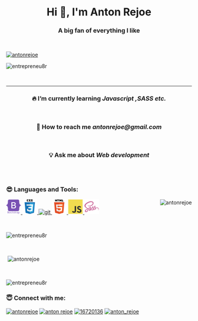 <h1 align="center">Hi 👋, I'm Anton Rejoe</h1>
<h3 align="center">A big fan of everything I like</h3>

<br>
<p>
 
<a href="https://twitter.com/antonrejoe" target="blank"><img src="https://img.shields.io/twitter/follow/antonrejoe?logo=twitter&style=for-the-badge" alt="antonrejoe" /></a> </a>

<a align="right"> <img src="https://komarev.com/ghpvc/?username=entrepreneu8r&label=Profile%20views&color=0e75b6&style=flat" alt="entrepreneu8r" /> </a>
 
 
 </p>
<br>





<hr>

<div align ='center' ><h3> 🔥 I’m currently learning <em> Javascript ,SASS etc.</em> </h3> </div><br>
<div align ='center'><h3>🤝 How to reach me <em>antonrejoe@gmail.com</em></h3>   </div><br>
<div align ='center' ><h3>💡 Ask me about <em>Web development</em>   </h3>  </div><br>

 


<br>




<h3 align="left">😎 Languages and Tools:</h3> <img align="right" src="https://user-images.githubusercontent.com/89238559/185845517-8634e2b0-973a-40a0-bb75-8f412fa26d5b.gif" alt="antonrejoe">

<p align="left"> <a href="https://getbootstrap.com" target="_blank" rel="noreferrer"> <img src="https://raw.githubusercontent.com/devicons/devicon/master/icons/bootstrap/bootstrap-plain-wordmark.svg" alt="bootstrap" width="40" height="40"/> </a><a href="https://www.w3schools.com/css/" target="_blank" rel="noreferrer"> <img src="https://raw.githubusercontent.com/devicons/devicon/master/icons/css3/css3-original-wordmark.svg" alt="css3" width="40" height="40"/> </a><a href="https://git-scm.com/" target="_blank" rel="noreferrer"> <img src="https://www.vectorlogo.zone/logos/git-scm/git-scm-icon.svg" alt="git" width="40" height="40"/> </a><a href="https://www.w3.org/html/" target="_blank" rel="noreferrer"> <img src="https://raw.githubusercontent.com/devicons/devicon/master/icons/html5/html5-original-wordmark.svg" alt="html5" width="40" height="40"/> </a><a href="https://developer.mozilla.org/en-US/docs/Web/JavaScript" target="_blank" rel="noreferrer"> <img src="https://raw.githubusercontent.com/devicons/devicon/master/icons/javascript/javascript-original.svg" alt="javascript" width="40" height="40"/> </a><a href="https://sass-lang.com" target="_blank" rel="noreferrer"> <img src="https://raw.githubusercontent.com/devicons/devicon/master/icons/sass/sass-original.svg" alt="sass" width="40" height="40"/> </a> </p>
<br>
<p><img align="center" src="https://github-readme-stats.vercel.app/api/top-langs?username=antonrejoe&show_icons=true&locale=en&layout=compact" alt="entrepreneu8r" /></p>


<br>

<p>&nbsp;<img align="center" src="https://github-readme-stats.vercel.app/api?username=antonrejoe&show_icons=true&locale=en" alt="antonrejoe" /></p>

<br>

<p><img align="center" src="https://github-readme-streak-stats.herokuapp.com/?user=antonrejoe&" alt="entrepreneu8r" /></p>






<h3 align="left">😇 Connect with me:</h3> 
<p align="left">
<a href="https://twitter.com/antonrejoe" target="blank"><img align="center" src="https://raw.githubusercontent.com/rahuldkjain/github-profile-readme-generator/master/src/images/icons/Social/twitter.svg" alt="antonrejoe" height="30" width="40" /></a>
<a href="https://linkedin.com/in/anton rejoe" target="blank"><img align="center" src="https://raw.githubusercontent.com/rahuldkjain/github-profile-readme-generator/master/src/images/icons/Social/linked-in-alt.svg" alt="anton rejoe" height="30" width="40" /></a>
<a href="https://stackoverflow.com/users/16720136" target="blank"><img align="center" src="https://raw.githubusercontent.com/rahuldkjain/github-profile-readme-generator/master/src/images/icons/Social/stack-overflow.svg" alt="16720136" height="30" width="40" /></a>
<a href="https://instagram.com/anton_rejoe" target="blank"><img align="center" src="https://raw.githubusercontent.com/rahuldkjain/github-profile-readme-generator/master/src/images/icons/Social/instagram.svg" alt="anton_rejoe" height="30" width="40" /></a>
</p>

